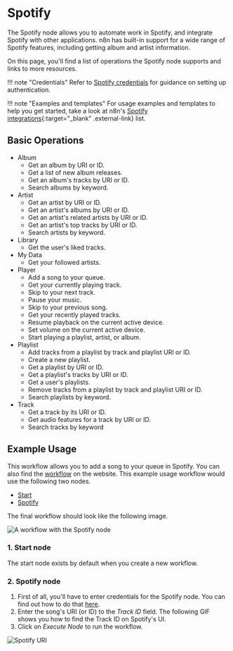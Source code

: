 # Spotify

The Spotify node allows you to automate work in Spotify, and integrate Spotify with other applications. n8n has built-in support for a wide range of Spotify features, including getting album and artist information. 

On this page, you'll find a list of operations the Spotify node supports and links to more resources.

!!! note "Credentials"
    Refer to [Spotify credentials](/integrations/builtin/credentials/spotify/) for guidance on setting up authentication. 

!!! note "Examples and templates"
    For usage examples and templates to help you get started, take a look at n8n's [Spotify integrations](https://n8n.io/integrations/spotify/){:target="_blank" .external-link} list.


## Basic Operations

* Album
    * Get an album by URI or ID.
    * Get a list of new album releases.
    * Get an album's tracks by URI or ID.
    * Search albums by keyword.
* Artist
    * Get an artist by URI or ID.
    * Get an artist's albums by URI or ID.
    * Get an artist's related artists by URI or ID.
    * Get an artist's top tracks by URI or ID.
    * Search artists by keyword.
* Library
    * Get the user's liked tracks.
* My Data
    * Get your followed artists.
* Player
    * Add a song to your queue.
    * Get your currently playing track.
    * Skip to your next track.
    * Pause your music.
    * Skip to your previous song.
    * Get your recently played tracks.
    * Resume playback on the current active device.
    * Set volume on the current active device.
    * Start playing a playlist, artist, or album.
* Playlist
    * Add tracks from a playlist by track and playlist URI or ID.
    * Create a new playlist.
    * Get a playlist by URI or ID.
    * Get a playlist's tracks by URI or ID.
    * Get a user's playlists.
    * Remove tracks from a playlist by track and playlist URI or ID.
    * Search playlists by keyword.
* Track
    * Get a track by its URI or ID.
    * Get audio features for a track by URI or ID.
    * Search tracks by keyword

## Example Usage

This workflow allows you to add a song to your queue in Spotify. You can also find the [workflow](https://n8n.io/workflows/440) on the website. This example usage workflow would use the following two nodes.
- [Start](/integrations/builtin/core-nodes/n8n-nodes-base.start/)
- [Spotify]()

The final workflow should look like the following image.

![A workflow with the Spotify node](/_images/integrations/builtin/app-nodes/spotify/workflow.png)

### 1. Start node

The start node exists by default when you create a new workflow.

### 2. Spotify node

1. First of all, you'll have to enter credentials for the Spotify node. You can find out how to do that [here](/integrations/builtin/credentials/spotify/).
2. Enter the song's URI (or ID) to the *Track ID* field. The following GIF shows you how to find the Track ID on Spotify's UI.
3. Click on *Execute Node* to run the workflow.

![Spotify URI](/_images/integrations/builtin/app-nodes/spotify/spotifyuri.gif)
